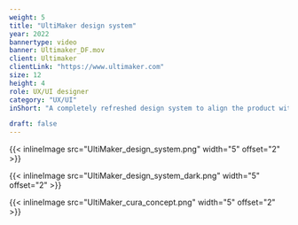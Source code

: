 ```yaml
---
weight: 5
title: "UltiMaker design system"
year: 2022
bannertype: video
banner: Ultimaker_DF.mov
client: Ultimaker
clientLink: "https://www.ultimaker.com"
size: 12
height: 4
role: UX/UI designer
category: "UX/UI"
inShort: "A completely refreshed design system to align the product with the new brand identity"

draft: false
---
```



{{< inlineImage src="UltiMaker_design_system.png" width="5" offset="2" >}}

{{< inlineImage src="UltiMaker_design_system_dark.png" width="5" offset="2" >}}

{{< inlineImage src="UltiMaker_cura_concept.png" width="5" offset="2" >}}
